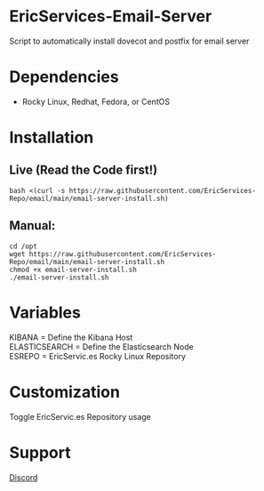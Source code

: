 # EricServices-Email-Server


Script to automatically install dovecot and postfix for email server

# Dependencies  
- Rocky Linux, Redhat, Fedora, or CentOS

# Installation  
## Live (Read the Code first!)  
    bash <(curl -s https://raw.githubusercontent.com/EricServices-Repo/email/main/email-server-install.sh)  
    

## Manual:  
    cd /opt  
    wget https://raw.githubusercontent.com/EricServices-Repo/email/main/email-server-install.sh
    chmod +x email-server-install.sh
    ./email-server-install.sh

# Variables 
KIBANA = Define the Kibana Host  
ELASTICSEARCH = Define the Elasticsearch Node    
ESREPO = EricServic.es Rocky Linux Repository

# Customization  
Toggle EricServic.es Repository usage    

# Support
[Discord](https://discord.gg/8nKBgURRbW)


